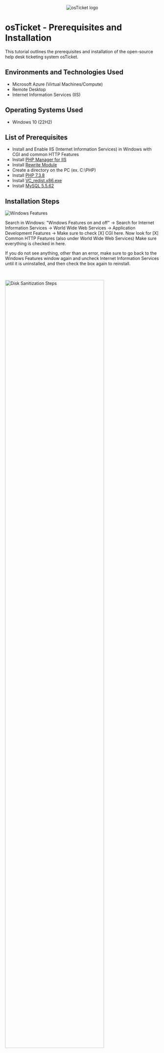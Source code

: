 <p align="center">
<img src="https://i.imgur.com/Clzj7Xs.png" alt="osTicket logo"/>
</p>

<h1>osTicket - Prerequisites and Installation</h1>
This tutorial outlines the prerequisites and installation of the open-source help desk ticketing system osTicket.<br />


<h2>Environments and Technologies Used</h2>

- Microsoft Azure (Virtual Machines/Compute)
- Remote Desktop
- Internet Information Services (IIS)

<h2>Operating Systems Used </h2>

- Windows 10</b> (22H2)

<h2>List of Prerequisites</h2>

- Install and Enable IIS (Internet Information Services) in Windows with CGI and common HTTP Features
- Install [PHP Manager for IIS](https://drive.google.com/file/d/1RHsNd4eWIOwaNpj3JW4vzzmzNUH86wY_/view?usp=share_link)
- Install [Rewrite Module](https://drive.google.com/file/d/1tIK9GZBKj1JyUP87eewxgdNqn9pZmVmY/view?usp=share_link)
- Create a directory on the PC (ex. C:\PHP)
- Install [PHP 7.3.8](https://drive.google.com/file/d/1snNMtLdCOpMtkCyD4mvl9yOOmvVIp9fP/view?usp=share_link)
- Install [VC_redist.x86.exe](https://drive.google.com/file/d/1s1OsGF3-ioO0_9LYizPRiVuIkb3lFJgH/view?usp=share_link)
- Install [MySQL 5.5.62](https://drive.google.com/file/d/1_OWh9p7VQLcrB0q_V7qT8yHl0xo5gv7z/view?usp=share_link)

<h2>Installation Steps</h2>

<p>
<img src="https://i.imgur.com/WMFM4hk.png" alt="Windows Features"/>
</p>
<p>
Search in Windows: "Windows Features on and off" -> 
Search for Internet Information Services -> World Wide Web Services -> Application Development Features ->
Make sure to check [X] CGI here.
Now look for [X] Common HTTP Features (also under World Wide Web Services)
Make sure everything is checked in here. 

If you do not see anything, other than an error, make sure to go back to the Windows Features window again and uncheck Internet Information Services until it is uninstalled, and then check the box again to reinstall. 
</p>
<br />

<p>
<img src="https://i.imgur.com/DJmEXEB.png" height="80%" width="80%" alt="Disk Sanitization Steps"/>
</p>
<p>
Note that some extensions are not enabled. Go back to IIS, then go to Sites -> Default -> osTicket and double-click PHP Manager.
Click "Enable or Disable an extention" and enable the following extensions:
1. Enable: php_imap.dll
2. Enable: php_intl.dll
3. Enable: php_opcache.dll
After that is done, refresh the osTicket site in your browser, and observe the changes.
</p>
<br />

<p>
<img src="https://i.imgur.com/DJmEXEB.png" height="80%" width="80%" alt="Disk Sanitization Steps"/>
</p>
<p>
Set the permissions on c:\inetpub\wwwroot\osTicket\include\ost-config.php file to Read & Execute and Read only.
</p>
<br />

<p>
<img src="https://i.imgur.com/DJmEXEB.png" height="80%" width="80%" alt="Disk Sanitization Steps"/>
</p>
<p>
After everything is set, you will be greeted by the Staff Control Panel screen
</p>
<br />
